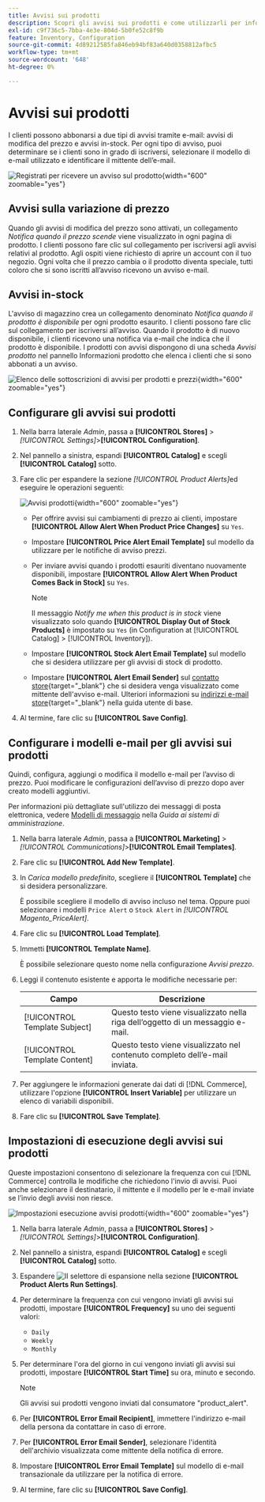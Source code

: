 ```yaml
---
title: Avvisi sui prodotti
description: Scopri gli avvisi sui prodotti e come utilizzarli per informare i clienti sullo stato delle scorte e sulle modifiche dei prezzi dei prodotti.
exl-id: c9f736c5-7bba-4e3e-804d-5b0fe52c8f9b
feature: Inventory, Configuration
source-git-commit: 4d89212585fa846eb94bf83a640d0358812afbc5
workflow-type: tm+mt
source-wordcount: '648'
ht-degree: 0%

---
```


# Avvisi sui prodotti

I clienti possono abbonarsi a due tipi di avvisi tramite e-mail: avvisi di modifica del prezzo e avvisi in-stock. Per ogni tipo di avviso, puoi determinare se i clienti sono in grado di iscriversi, selezionare il modello di e-mail utilizzato e identificare il mittente dell’e-mail.

![Registrati per ricevere un avviso sul prodotto](assets/product-alert-setting.png){width="600" zoomable="yes"}

## Avvisi sulla variazione di prezzo

Quando gli avvisi di modifica del prezzo sono attivati, un collegamento _Notifica quando il prezzo scende_ viene visualizzato in ogni pagina di prodotto. I clienti possono fare clic sul collegamento per iscriversi agli avvisi relativi al prodotto. Agli ospiti viene richiesto di aprire un account con il tuo negozio. Ogni volta che il prezzo cambia o il prodotto diventa speciale, tutti coloro che si sono iscritti all’avviso ricevono un avviso e-mail.

## Avvisi in-stock

L&#39;avviso di magazzino crea un collegamento denominato _Notifica quando il prodotto è disponibile_ per ogni prodotto esaurito. I clienti possono fare clic sul collegamento per iscriversi all’avviso. Quando il prodotto è di nuovo disponibile, i clienti ricevono una notifica via e-mail che indica che il prodotto è disponibile. I prodotti con avvisi dispongono di una scheda _Avvisi prodotto_ nel pannello Informazioni prodotto che elenca i clienti che si sono abbonati a un avviso.

![Elenco delle sottoscrizioni di avvisi per prodotti e prezzi](assets/inventory-product-alerts.png){width="600" zoomable="yes"}

## Configurare gli avvisi sui prodotti

1. Nella barra laterale _Admin_, passa a **[!UICONTROL Stores]** > _[!UICONTROL Settings]_>**[!UICONTROL Configuration]**.

1. Nel pannello a sinistra, espandi **[!UICONTROL Catalog]** e scegli **[!UICONTROL Catalog]** sotto.

1. Fare clic per espandere la sezione _[!UICONTROL Product Alerts]_&#x200B;ed eseguire le operazioni seguenti:

   ![Avvisi prodotti](assets/config-catalog-product-alerts.png){width="600" zoomable="yes"}

   - Per offrire avvisi sui cambiamenti di prezzo ai clienti, impostare **[!UICONTROL Allow Alert When Product Price Changes]** su `Yes`.

   - Impostare **[!UICONTROL Price Alert Email Template]** sul modello da utilizzare per le notifiche di avviso prezzi.

   - Per inviare avvisi quando i prodotti esauriti diventano nuovamente disponibili, impostare **[!UICONTROL Allow Alert When Product Comes Back in Stock]** su `Yes`.

     >[!NOTE]
     >
     >Il messaggio _Notify me when this product is in stock_ viene visualizzato solo quando **[!UICONTROL Display Out of Stock Products]** è impostato su `Yes` (in Configuration at [!UICONTROL Catalog] > [!UICONTROL Inventory]).

   - Impostare **[!UICONTROL Stock Alert Email Template]** sul modello che si desidera utilizzare per gli avvisi di stock di prodotto.

   - Impostare **[!UICONTROL Alert Email Sender]** sul [contatto store](../getting-started/store-details.md#store-email-addresses){target="_blank"} che si desidera venga visualizzato come mittente dell&#39;avviso e-mail. Ulteriori informazioni su [indirizzi e-mail store](../configuration-reference/general/store-email-addresses.md){target="_blank"} nella guida utente di base.

1. Al termine, fare clic su **[!UICONTROL Save Config]**.

## Configurare i modelli e-mail per gli avvisi sui prodotti

Quindi, configura, aggiungi o modifica il modello e-mail per l’avviso di prezzo. Puoi modificare le configurazioni dell’avviso di prezzo dopo aver creato modelli aggiuntivi.

Per informazioni più dettagliate sull&#39;utilizzo dei messaggi di posta elettronica, vedere [Modelli di messaggio](../systems/email-template-custom.md#message-templates) nella _Guida ai sistemi di amministrazione_.

1. Nella barra laterale _Admin_, passa a **[!UICONTROL Marketing]** > _[!UICONTROL Communications]_>**[!UICONTROL Email Templates]**.

1. Fare clic su **[!UICONTROL Add New Template]**.

1. In _Carica modello predefinito_, scegliere il **[!UICONTROL Template]** che si desidera personalizzare.

   È possibile scegliere il modello di avviso incluso nel tema. Oppure puoi selezionare i modelli `Price Alert` o `Stock Alert` in _[!UICONTROL Magento_PriceAlert]_.

1. Fare clic su **[!UICONTROL Load Template]**.

1. Immetti **[!UICONTROL Template Name]**.

   È possibile selezionare questo nome nella configurazione _Avvisi prezzo_.

1. Leggi il contenuto esistente e apporta le modifiche necessarie per:

   | Campo | Descrizione |
   | ----- | ----- |
   | [!UICONTROL Template Subject] | Questo testo viene visualizzato nella riga dell’oggetto di un messaggio e-mail. |
   | [!UICONTROL Template Content] | Questo testo viene visualizzato nel contenuto completo dell’e-mail inviata. |

1. Per aggiungere le informazioni generate dai dati di [!DNL Commerce], utilizzare l&#39;opzione **[!UICONTROL Insert Variable]** per utilizzare un elenco di variabili disponibili.

1. Fare clic su **[!UICONTROL Save Template]**.

## Impostazioni di esecuzione degli avvisi sui prodotti

Queste impostazioni consentono di selezionare la frequenza con cui [!DNL Commerce] controlla le modifiche che richiedono l&#39;invio di avvisi. Puoi anche selezionare il destinatario, il mittente e il modello per le e-mail inviate se l’invio degli avvisi non riesce.

![Impostazioni esecuzione avvisi prodotti](assets/config-catalog-product-alerts-run-settings.png){width="600" zoomable="yes"}

1. Nella barra laterale _Admin_, passa a **[!UICONTROL Stores]** > _[!UICONTROL Settings]_>**[!UICONTROL Configuration]**.

1. Nel pannello a sinistra, espandi **[!UICONTROL Catalog]** e scegli **[!UICONTROL Catalog]** sotto.

1. Espandere ![Il selettore di espansione](../assets/icon-display-expand.png) nella sezione **[!UICONTROL Product Alerts Run Settings]**.

1. Per determinare la frequenza con cui vengono inviati gli avvisi sui prodotti, impostare **[!UICONTROL Frequency]** su uno dei seguenti valori:

   - `Daily`
   - `Weekly`
   - `Monthly`

1. Per determinare l&#39;ora del giorno in cui vengono inviati gli avvisi sui prodotti, impostare **[!UICONTROL Start Time]** su ora, minuto e secondo.

   >[!NOTE]
   >
   >Gli avvisi sui prodotti vengono inviati dal consumatore &quot;product_alert&quot;.

1. Per **[!UICONTROL Error Email Recipient]**, immettere l&#39;indirizzo e-mail della persona da contattare in caso di errore.

1. Per **[!UICONTROL Error Email Sender]**, selezionare l&#39;identità dell&#39;archivio visualizzata come mittente della notifica di errore.

1. Impostare **[!UICONTROL Error Email Template]** sul modello di e-mail transazionale da utilizzare per la notifica di errore.

1. Al termine, fare clic su **[!UICONTROL Save Config]**.
